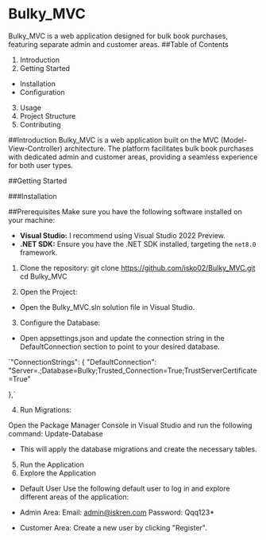 # Bulky_MVC
Bulky_MVC is a web application designed for bulk book purchases, featuring separate admin and customer areas.
##Table of Contents
1. Introduction
2. Getting Started
- Installation
- Configuration
3. Usage
4. Project Structure
5. Contributing

  
##Introduction
Bulky_MVC is a web application built on the MVC (Model-View-Controller) architecture.
The platform facilitates bulk book purchases with dedicated admin and customer areas,
providing a seamless experience for both user types.


##Getting Started

###Installation

##Prerequisites
Make sure you have the following software installed on your machine:

- **Visual Studio:** I recommend using Visual Studio 2022 Preview.
- **.NET SDK:** Ensure you have the .NET SDK installed, targeting the `net8.0` framework.

1. Clone the repository:
git clone https://github.com/isko02/Bulky_MVC.git
cd Bulky_MVC

2. Open the Project:

- Open the Bulky_MVC.sln solution file in Visual Studio.

3. Configure the Database:

- Open appsettings.json and update the connection string in the DefaultConnection section to point to your desired database.

`"ConnectionStrings": {
    "DefaultConnection": "Server=.;Database=Bulky;Trusted_Connection=True;TrustServerCertificate=True"

  },`


4. Run Migrations:

Open the Package Manager Console in Visual Studio and run the following command:
Update-Database
- This will apply the database migrations and create the necessary tables.

5. Run the Application
6. Explore the Application

- Default User
Use the following default user to log in and explore different areas of the application:

- Admin Area:
Email: admin@iskren.com
Password: Qqq123*

- Customer Area:
Create a new user by clicking "Register".

